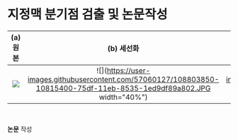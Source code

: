 # 지정맥 분기점 검출 및 논문작성  

(a) __원본__ |  (b) __세선화__ | (c) __분기점검출__ |
:------------------------------------:|:-------------------------:|:--------------------------:|
![](https://user-images.githubusercontent.com/57060127/108803803-edef3b00-75de-11eb-94c5-bdfef59b3706.jpg)  |  ![](https://user-images.githubusercontent.com/57060127/108803850-10815400-75df-11eb-8535-1ed9df89a802.JPG width="40%")  |  ![](https://user-images.githubusercontent.com/57060127/108803864-1aa35280-75df-11eb-96ed-1cd3f0bababa.JPG width="40%") |
<br>

__논문__ 작성  

